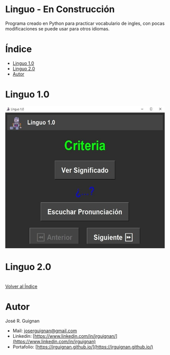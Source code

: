 # Linguo - En Construcción
Programa creado en Python para practicar vocabulario de ingles, con pocas modificaciones se puede usar para otros idiomas.

# Índice

* [Linguo 1.0](#Linguo-1.0) 
* [Linguo 2.0](#Linguo-2.0) 
* [Autor](#Autor)


# Linguo 1.0

<p align="center">
<img src="images/linguo_1.jpg"  height=450>
</p>


# Linguo 2.0
<br>[Volver al Índice](#Índice)

# Autor

José R. Guignan
- Mail: joserguignan@gmail.com
- Linkedin: [https://www.linkedin.com/in/jrguignan/](https://www.linkedin.com/in/jrguignan)
- Portafolio: [https://jrguignan.github.io/](https://jrguignan.github.io/)
